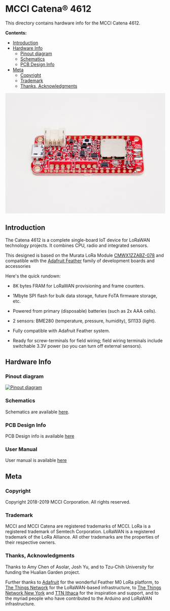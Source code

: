 # MCCI Catena&reg; 4612

This directory contains hardware info for the MCCI Catena 4612.

**Contents:**

- [Introduction](#introduction)
- [Hardware Info](#hardware-info)
	- [Pinout diagram](#pinout-diagram)
	- [Schematics](#schematics)
	- [PCB Design Info](#pcb-design-info)
- [Meta](#meta)
	- [Copyright](#copyright)
	- [Trademark](#trademark)
	- [Thanks, Acknowledgments](#thanks,acknowledgments)

<!-- /TOC -->
<!-- markdownlint-restore -->

![Picture of MCCI Catena 4612](./assets/Catena-4612.jpg)

## Introduction

The Catena 4612 is a complete single-board IoT device for LoRaWAN technology projects. It combines CPU, radio and integrated sensors.

This designed is based on the Murata LoRa Module [CMWX1ZZABZ-078](https://wireless.murata.com/products/rf-modules-1/lpwa.html) and compatible with the [Adafruit Feather](https://www.adafruit.com/feather) family of development boards and accessories
 
 Here's the quick rundown:

- 8K bytes FRAM for LoRaWAN provisioning and frame counters.

- 1Mbyte SPI flash for bulk data storage, future FoTA firmware storage, etc.

- Powered from primary (disposable) batteries (such as 2x AAA cells).

- 2 sensors: BME280 (temperature, pressure, humidity), SI1133 (light).

- Fully compatible with Adafruit Feather system.

- Ready for screw-terminals for field wiring; field wiring terminals include switchable 3.3V power (so you can turn off external sensors).

## Hardware Info

### Pinout diagram

[![Pinout diagram](./Catena-4611_4612/Catena-4611_4612_4617_4618-Pinout.png)](./Catena-4611_4612/Catena-4611_4612_4617_4618-Pinout.png)

### Schematics

Schematics are available [here](Catena-4611_4612/234001102c_(Catena-4611_4612-Schematic).pdf).

### PCB Design Info

PCB Design info is available [here](234001103a_(Catena-4611-PCB-Layout-Fabrication-Drawing).pdf)

### User Manual

User manual is available [here](234001173a_(Catena-4612-User-Manual).pdf)

## Meta

### Copyright

Copyright 2018-2019 MCCI Corporation. All rights reserved.

### Trademark

MCCI and MCCI Catena are registered trademarks of MCCI. LoRa is a registered trademark of Semtech Corporation. LoRaWAN is a registered trademark of the LoRa Alliance. All other trademarks are the properties of their respective owners.

### Thanks, Acknowledgments

Thanks to Amy Chen of Asolar, Josh Yu, and to Tzu-Chih University for funding the Hualian Garden project.

Further thanks to [Adafruit](https://www.adafruit.com/) for the wonderful Feather M0 LoRa platform, to [The Things Network](https://www.thethingsnetwork.org/) for the LoRaWAN-based infrastructure, to [The Things Network New York](https://thethings.nyc/) and [TTN Ithaca](https://ttni.tech/) for the inspiration and support, and to the myriad people who have contributed to the Arduino and LoRaWAN infrastructure.
